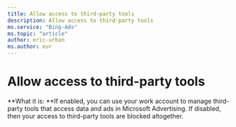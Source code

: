 ```yaml
---
title: Allow access to third-party tools
description: Allow access to third-party tools
ms.service: "Bing-Ads"
ms.topic: "article"
author: eric-urban
ms.author: eur
---
```


# Allow access to third-party tools

**What it is: **If enabled, you can use your work account to manage third-party tools that access data and ads in Microsoft Advertising. If disabled, then your access to third-party tools are blocked altogether.


